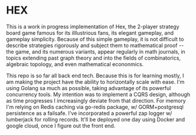 # HEX
This is a work in progress implementation of Hex, the 2-player strategy board game famous for its illlustrious fans, its elegant gameplay, and gameplay simplicity. Because of this simple gameplay, it is not difficult to describe strategies rigorously and subject them to mathematical proof -- the game, and its numerous variants, appear regularly in math journals, in topics extending past graph theory and into the fields of combinatorics, algebraic topology, and even mathematical econonmics. 

This repo is so far all back end tech. Because this is for learning mostly, I am making the project have the ability to horizontally scale with ease. I'm using Golang sa much as possible, taking advantage of its powerful concurrency tools. My intention was to implement a CQRS design, although as time progresses I imcreasingly deviate from that direction. For memory I'm relying on Redis caching via go-redis package, w/ GORM+postgresql persistence as a failsafe. I've incorporated a powerful zap logger w/ lumberjack for rolling records. It'll be deployed one day using Docker and google cloud, once I figure out the front end.
